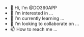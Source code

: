 - 👋 Hi, I’m @DO360APP
- 👀 I’m interested in ...
- 🌱 I’m currently learning ...
- 💞️ I’m looking to collaborate on ...
- 📫 How to reach me ...

<!---
DO360APP/DO360APP is a ✨ special ✨ repository because its `README.md` (this file) appears on your GitHub profile.
You can click the Preview link to take a look at your changes.
--->
